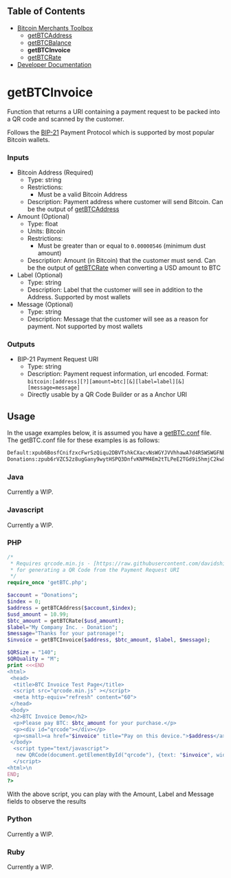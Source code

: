 ## Table of Contents
- [Bitcoin Merchants Toolbox][Toolbox]
  - [getBTCAddress]
  - [getBTCBalance]
  - **getBTCInvoice**
  - [getBTCRate]
- [Developer Documentation][DevDocs]

# getBTCInvoice
Function that returns a URI containing a payment request to be packed into a QR code and scanned by the customer.

Follows the [BIP-21] Payment Protocol which is supported by most popular Bitcoin wallets.

### Inputs
- Bitcoin Address (Required)
  - Type: string
  - Restrictions:
    - Must be a valid Bitcoin Address
  - Description: Payment address where customer will send Bitcoin. Can be the output of [getBTCAddress]
- Amount (Optional)
  - Type: float
  - Units: Bitcoin
  - Restrictions:
    - Must be greater than or equal to `0.00000546` (minimum dust amount) 
  - Description: Amount (in Bitcoin) that the customer must send. Can be the output of [getBTCRate] when converting a USD amount to BTC
- Label (Optional)
  - Type: string
  - Description: Label that the customer will see in addition to the Address. Supported by most wallets 
- Message (Optional)
  - Type: string
  - Description: Message that the customer will see as a reason for payment. Not supported by most wallets

### Outputs
- BIP-21 Payment Request URI
  - Type: string
  - Description: Payment request information, url encoded. Format: `bitcoin:[address][?][amount=btc][&][label=label][&][message=message]`
  - Directly usable by a QR Code Builder or as a Anchor URI

## Usage
In the usage examples below, it is assumed you have a [getBTC.conf] file. The getBTC.conf file for these examples is as follows:
```txt
Default:xpub6BosfCnifzxcFwrSzQiqu2DBVTshkCXacvNsWGYJVVhhawA7d4R5WSWGFNbi8Aw6ZRc1brxMyWMzG3DSSSSoekkudhUd9yLb6qx39T9nMdj
Donations:zpub6rVZC52z8ugGany9wytHSPQ3DnfvKNPM4Em2tTLPeE2TGd9i5hmjC2kwXNt8oMHAdXruRQAkuqWYmKraSaip3xfPjTq4zKCAJiYGKpmcZ9B
```

### Java
Currently a WIP.

### Javascript
Currently a WIP.

### PHP
```php
/*
 * Requires qrcode.min.js - [https://raw.githubusercontent.com/davidshimjs/qrcodejs/master/qrcode.min.js]
 * for generating a QR Code from the Payment Request URI
 */
require_once 'getBTC.php';

$account = "Donations";
$index = 0;
$address = getBTCAddress($account,$index);
$usd_amount = 10.99;
$btc_amount = getBTCRate($usd_amount);
$label="My Company Inc. - Donation";
$message="Thanks for your patronage!";
$invoice = getBTCInvoice($address, $btc_amount, $label, $message);

$QRSize = "140";
$QRQuality = "M";
print <<<END
<html>
 <head>
  <title>BTC Invoice Test Page</title>
  <script src="qrcode.min.js" ></script>
  <meta http-equiv="refresh" content="60">
 </head>
 <body>
 <h2>BTC Invoice Demo</h2>
  <p>Please pay BTC: $btc_amount for your purchase.</p>
  <p><div id="qrcode"></div></p>
  <p><small><a href="$invoice" title="Pay on this device.">$address</a><br/><br/>Click on the link above to pay from this device.</small></p>
 </body>
  <script type="text/javascript">
   new QRCode(document.getElementById("qrcode"), {text: "$invoice", width: $QRSize, height: $QRSize, correctLevel: QRCode.CorrectLevel.$QRQuality} );
  </script>
<html>\n
END;
?>

```
With the above script, you can play with the Amount, Label and Message fields to observe the results

### Python
Currently a WIP.

### Ruby
Currently a WIP.


[BIP-21]: https://github.com/bitcoin/bips/blob/master/bip-0021.mediawiki
[getBTC.conf]: ../getBTC.conf
[Toolbox]: ../
[getBTCAddress]: ../getBTCAddress/
[getBTCBalance]: ../getBTCBalance/
[getBTCInvoice]: ../getBTCInvoice/
[getBTCRate]: ../getBTCRate/
[DevDocs]: ../docs/
